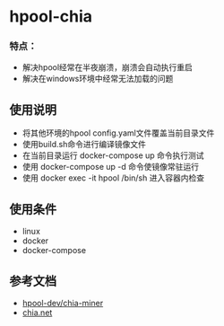 # hpool-chia
### 特点：
* 解决hpool经常在半夜崩溃，崩溃会自动执行重启
* 解决在windows环境中经常无法加载的问题

## 使用说明
+ 将其他环境的hpool config.yaml文件覆盖当前目录文件
+ 使用build.sh命令进行编译镜像文件
+ 在当前目录运行 docker-compose up 命令执行测试
+ 使用 docker-compose up -d 命令使镜像常驻运行
+ 使用 docker exec -it hpool /bin/sh 进入容器内检查
## 使用条件
* linux
* docker
* docker-compose

## 参考文档
* [hpool-dev/chia-miner](https://github.com/hpool-dev/chia-miner/releases)
* [chia.net](https://www.chia.net/)